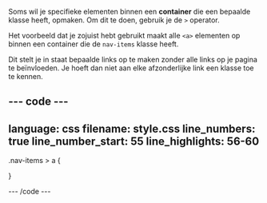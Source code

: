 Soms wil je specifieke elementen binnen een **container** die een bepaalde klasse heeft, opmaken. Om dit te doen, gebruik je de `>` operator.

Het voorbeeld dat je zojuist hebt gebruikt maakt alle `<a>` elementen op binnen een container die de `nav-items` klasse heeft.

Dit stelt je in staat bepaalde links op te maken zonder alle links op je pagina te beïnvloeden. Je hoeft dan niet aan elke afzonderlijke link een klasse toe te kennen.

## --- code ---

language: css
filename: style.css
line_numbers: true
line_number_start: 55
line_highlights: 56-60
-----------------------------------------------------------

.nav-items > a {

}

\--- /code ---
